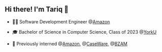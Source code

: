 

## Hi there! I'm Tariq 👋

<!-- SUMMARY:START -->
-  👨‍💻 Software Development Engineer @[Amazon](http://amazon.ca/) 

- :mortar_board:  Bachelor of Science in Computer Science, Class of 2023 @[YorkU](https://www.yorku.ca)

- :office:  Previously interned @[Amazon](https://www.amazon.ca), @[CaseWare](https://www.caseware.com), @[BZAM](https://bzam.com/)

<!-- SUMMARY:END -->


